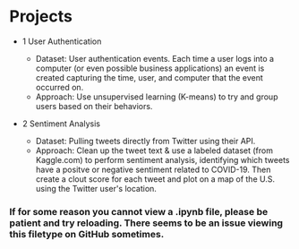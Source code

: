 # Projects

 - 1 User Authentication
      - Dataset: User authentication events. Each time a user logs into a computer (or even possible business applications) an event is created capturing the time, user, and computer that the event occurred on. 
      - Approach: Use unsupervised learning (K-means) to try and group users based on their behaviors. 
 
 - 2 Sentiment Analysis
      - Dataset: Pulling tweets directly from Twitter using their API.
      - Approach: Clean up the tweet text & use a labeled dataset (from Kaggle.com) to perform sentiment analysis, identifying which tweets have a positve or negative sentiment related to COVID-19. Then create a clout score for each tweet and plot on a map of the U.S. using the Twitter user's location.
      
### If for some reason you cannot view a .ipynb file, please be patient and try reloading. There seems to be an issue viewing this filetype on GitHub sometimes.
